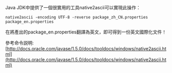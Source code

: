 <!---
markmeta_author: wongoo
markmeta_date: 2013-10-15 09:34:44+00:00
excerpt: 將包含Unicode(\uXXXX)編碼格式的國際化文件轉爲UTF8編碼
slug: unicode-to-utf8
markmeta_title: 將包含Unicode(\uXXXX)編碼格式的國際化文件轉爲UTF8編碼
wordpress_id: 524
markmeta_categories: Experience
markmeta_tags: i18n,native2ascii,unicode,utf8
-->

Java JDK中提供了一個很實用的工具native2ascii可以實現此操作：


    native2ascii -encoding UTF-8 -reverse package_zh_CN.properties package_en.properties


在將產出的package_en.properties翻譯為英文，即可得到一份英文國際化文件！

參考命令説明:[http://docs.oracle.com/javase/1.5.0/docs/tooldocs/windows/native2ascii.html](http://docs.oracle.com/javase/1.5.0/docs/tooldocs/windows/native2ascii.html)

